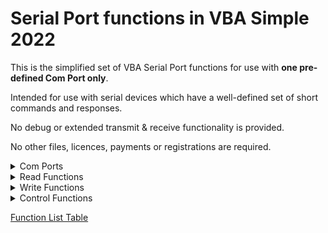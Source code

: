 # Serial Port functions in VBA Simple 2022

This is the simplified set of VBA Serial Port functions for use with **one pre-defined Com Port only**.

Intended for use with serial devices which have a well-defined set of short commands and responses. 

No debug or extended transmit & receive functionality is provided. 

No other files, licences, payments or registrations are required.  


<details>

<summary>Com Ports</summary>

<p>
  
- Functions work with both Hardware and Virtual (software) Com Port types 
 
- All API functions are `'Synchronous'` as some port types do not respond correctly in `'Overlapped'` mode  

</p>

</details>

<details>

<summary>Read Functions</summary>

<p>
  
_Assume that all data has already been sent by the attached serial device and is ready waiting to be read_

- `check_com_port` can be used to confirm expected number of characters are waiting before committing read 

- No pre or post read delays for any in-flight data reception to complete are provided.
  
- Data will be read in one synchronous API call.
  
- Maximum characters per read call = `READ_BUFFER_LENGTH`
  
- `check_com_port` function can be used again to check for any new or remaining characters. 
    
</p>

</details>

<details>
  
<summary>Write Functions</summary>
 
<p>

Writes are synchronous and functions can block until outgoing data is processed or write timer expires 
    
- Short strings will return quickly as data is buffered for transmission    
- Maximum number of characters sent is limited by write timer value in milliseconds
- Character limit per send is approximately = ( Baud Rate * WRITE_CONSTANT ) / 10000

</p>

</details>

<details>
  
<summary>Control Functions</summary>

<p>

### Com Port Start, Stop ###
  
- Allow a few MilliSeconds for functions to return and for any attached hardware to stabilise   
- Functions return `True` or `False` to indicate success or failure  
  
### Data Waiting Check ###
  
- Function returns number of characters waiting to be read   
- Return number can be zero if no data waiting  
- Return value of -1 indicates error, including port not started 
  
### Device Ready Check ###  

- Function returns `True` if port started and **Data Set Ready** input signal is active 
   
</p>  
  
</details>

[Function List Table](Functions.md)
